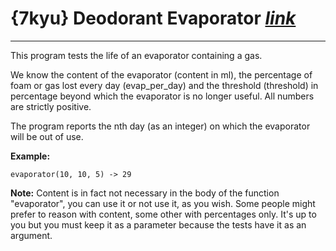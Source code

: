 # {7kyu} Deodorant Evaporator [_link_](https://www.codewars.com/kata/5506b230a11c0aeab3000c1f/train/go)

---

This program tests the life of an evaporator containing a gas.

We know the content of the evaporator (content in ml), the percentage of foam or gas lost every day (evap_per_day) and the threshold (threshold) in percentage beyond which the evaporator is no longer useful. All numbers are strictly positive.

The program reports the nth day (as an integer) on which the evaporator will be out of use.

**Example:**
```
evaporator(10, 10, 5) -> 29
```

**Note:**
Content is in fact not necessary in the body of the function "evaporator", you can use it or not use it, as you wish. Some people might prefer to reason with content, some other with percentages only. It's up to you but you must keep it as a parameter because the tests have it as an argument.